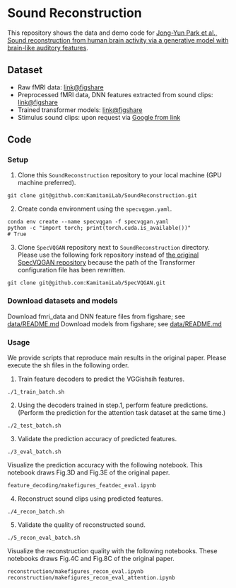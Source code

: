 # Sound Reconstruction

This repository shows the data and demo code for [Jong-Yun Park et al., Sound reconstruction from human brain activity via a generative model with brain-like auditory features](https://arxiv.org/abs/2306.11629).

## Dataset
- Raw fMRI data: [link@figshare]()
- Preprocessed fMRI data, DNN features extracted from sound clips: [link@figshare]()
- Trained transformer models: [link@figshare]()
- Stimulus sound clips: upon request via [Google from link]()

## Code
### Setup
1. Clone this `SoundReconstruction` repository to your local machine (GPU machine preferred).
```
git clone git@github.com:KamitaniLab/SoundReconstruction.git
```

2. Create conda environment using the `specvqgan.yaml`.
```
conda env create --name specvqgan -f specvqgan.yaml 
python -c "import torch; print(torch.cuda.is_available())"
# True
```

3. Clone `SpecVQGAN` repository next to `SoundReconstruction` directory. Please use the following fork repository instead of [the original SpecVQGAN repository](https://github.com/v-iashin/SpecVQGAN) because the path of the Transformer configuration file has been rewritten.
```
git clone git@github.com:KamitaniLab/SpecVQGAN.git
```

### Download datasets and models
Download fmri_data and DNN feature files from figshare; 
see [data/README.md](data/README.md)
Download models from figshare;
see [data/README.md](data/README.md)

### Usage
We provide scripts that reproduce main results in the original paper.
Please execute the sh files in the following order.

1. Train feature decoders to predict the VGGishsih features. 
```
./1_train_batch.sh
```

2. Using the decoders trained in step.1, perform feature predictions. (Perform the prediction for the attention task dataset at the same time.)
```
./2_test_batch.sh
```

3. Validate the prediction accuracy of predicted features.
```
./3_eval_batch.sh
```
Visualize the prediction accuracy with the following notebook. This notebook draws Fig.3D and Fig.3E of the original paper.
```
feature_decoding/makefigures_featdec_eval.ipynb
```

4. Reconstruct sound clips using predicted features.
```
./4_recon_batch.sh
```

5. Validate the quality of reconstructed sound.
```
./5_recon_eval_batch.sh 
```
Visualize the reconstruction quality with the following notebooks. These notebooks draws Fig.4C and Fig.8C of the original paper.
```
reconstruction/makefigures_recon_eval.ipynb
reconstruction/makefigures_recon_eval_attention.ipynb
```
